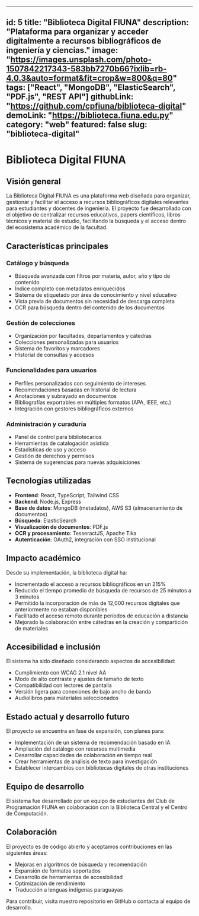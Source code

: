 
---
id: 5
title: "Biblioteca Digital FIUNA"
description: "Plataforma para organizar y acceder digitalmente a recursos bibliográficos de ingeniería y ciencias."
image: "https://images.unsplash.com/photo-1507842217343-583bb7270b66?ixlib=rb-4.0.3&auto=format&fit=crop&w=800&q=80"
tags: ["React", "MongoDB", "ElasticSearch", "PDF.js", "REST API"]
githubLink: "https://github.com/cpfiuna/biblioteca-digital"
demoLink: "https://biblioteca.fiuna.edu.py"
category: "web"
featured: false
slug: "biblioteca-digital"
---

# Biblioteca Digital FIUNA

## Visión general

La Biblioteca Digital FIUNA es una plataforma web diseñada para organizar, gestionar y facilitar el acceso a recursos bibliográficos digitales relevantes para estudiantes y docentes de ingeniería. El proyecto fue desarrollado con el objetivo de centralizar recursos educativos, papers científicos, libros técnicos y material de estudio, facilitando la búsqueda y el acceso dentro del ecosistema académico de la facultad.

## Características principales

### Catálogo y búsqueda
- Búsqueda avanzada con filtros por materia, autor, año y tipo de contenido
- Índice completo con metadatos enriquecidos
- Sistema de etiquetado por área de conocimiento y nivel educativo
- Vista previa de documentos sin necesidad de descarga completa
- OCR para búsqueda dentro del contenido de los documentos

### Gestión de colecciones
- Organización por facultades, departamentos y cátedras
- Colecciones personalizadas para usuarios
- Sistema de favoritos y marcadores
- Historial de consultas y accesos

### Funcionalidades para usuarios
- Perfiles personalizados con seguimiento de intereses
- Recomendaciones basadas en historial de lectura
- Anotaciones y subrayado en documentos
- Bibliografías exportables en múltiples formatos (APA, IEEE, etc.)
- Integración con gestores bibliográficos externos

### Administración y curaduría
- Panel de control para bibliotecarios
- Herramientas de catalogación asistida
- Estadísticas de uso y acceso
- Gestión de derechos y permisos
- Sistema de sugerencias para nuevas adquisiciones

## Tecnologías utilizadas

- **Frontend**: React, TypeScript, Tailwind CSS
- **Backend**: Node.js, Express
- **Base de datos**: MongoDB (metadatos), AWS S3 (almacenamiento de documentos)
- **Búsqueda**: ElasticSearch
- **Visualización de documentos**: PDF.js
- **OCR y procesamiento**: TesseractJS, Apache Tika
- **Autenticación**: OAuth2, integración con SSO institucional

## Impacto académico

Desde su implementación, la biblioteca digital ha:
- Incrementado el acceso a recursos bibliográficos en un 215%
- Reducido el tiempo promedio de búsqueda de recursos de 25 minutos a 3 minutos
- Permitido la incorporación de más de 12,000 recursos digitales que anteriormente no estaban disponibles
- Facilitado el acceso remoto durante períodos de educación a distancia
- Mejorado la colaboración entre cátedras en la creación y compartición de materiales

## Accesibilidad e inclusión

El sistema ha sido diseñado considerando aspectos de accesibilidad:
- Cumplimiento con WCAG 2.1 nivel AA
- Modo de alto contraste y ajustes de tamaño de texto
- Compatibilidad con lectores de pantalla
- Versión ligera para conexiones de bajo ancho de banda
- Audiolibros para materiales seleccionados

## Estado actual y desarrollo futuro

El proyecto se encuentra en fase de expansión, con planes para:
- Implementación de un sistema de recomendación basado en IA
- Ampliación del catálogo con recursos multimedia
- Desarrollar capacidades de colaboración en tiempo real
- Crear herramientas de análisis de texto para investigación
- Establecer intercambios con bibliotecas digitales de otras instituciones

## Equipo de desarrollo

El sistema fue desarrollado por un equipo de estudiantes del Club de Programación FIUNA en colaboración con la Biblioteca Central y el Centro de Computación.

## Colaboración

El proyecto es de código abierto y aceptamos contribuciones en las siguientes áreas:
- Mejoras en algoritmos de búsqueda y recomendación
- Expansión de formatos soportados
- Desarrollo de herramientas de accesibilidad
- Optimización de rendimiento
- Traducción a lenguas indígenas paraguayas

Para contribuir, visita nuestro repositorio en GitHub o contacta al equipo de desarrollo.
